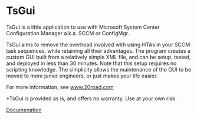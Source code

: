 # TsGui

TsGui is a little application to use with Microsoft System Center Configuration Manager a.k.a. SCCM or ConfigMgr.

TsGui aims to remove the overhead involved with using HTAs in your SCCM task sequences, while retaining all their advantages. The program creates a custom GUI built from a relatively simple XML file, and can be setup, tested, and deployed in less than 30 minutes. Note that this setup requires no scripting knowledge. The simplicity allows the maintenance of the GUI to be moved to more junior engineers, or just makes your life easier.

For more information, see www.20road.com

*TsGui is provided as is, and offers no warranty. Use at your own risk.

[Documenation](/Documentation/Index.md)
